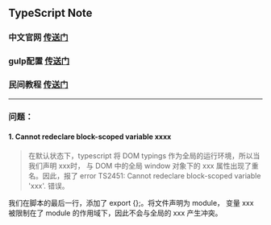 ## TypeScript Note

### 中文官网 [传送门](https://typescript.bootcss.com/)
### gulp配置 [传送门](https://typescript.bootcss.com/tutorials/gulp.html)
### 民间教程 [传送门](https://ts.xcatliu.com/)

------

### 问题：
#### 1. Cannot redeclare block-scoped variable xxxx
> 在默认状态下，typescript 将 DOM typings 作为全局的运行环境，所以当我们声明 xxx时， 与 DOM 中的全局 window 对象下的 xxx 属性出现了重名。因此，报了 error TS2451: Cannot redeclare block-scoped variable 'xxx'. 错误。

我们在脚本的最后一行，添加了 export {};。将文件声明为 module， 变量 xxx 被限制在了 module 的作用域下，因此不会与全局的 xxx 产生冲突。

